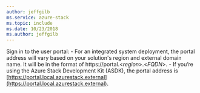 ```yaml
---
author: jeffgilb
ms.service: azure-stack 
ms.topic: include
ms.date: 10/23/2018
ms.author: jeffgilb
---
```


Sign in to the user portal:
    - For an integrated system deployment, the portal address will vary based on your solution's region and external domain name. It will be in the format of https://portal.&lt;*region*&gt;.&lt;*FQDN*&gt;.
    - If you’re using the Azure Stack Development Kit (ASDK), the portal address is [https://portal.local.azurestack.external](https://portal.local.azurestack.external).